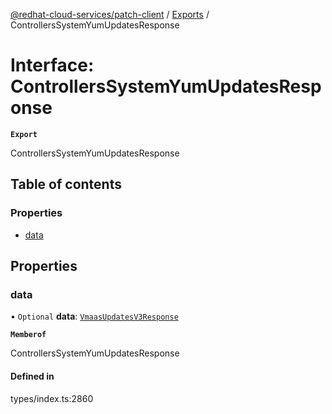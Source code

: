 [@redhat-cloud-services/patch-client](../README.md) / [Exports](../modules.md) / ControllersSystemYumUpdatesResponse

# Interface: ControllersSystemYumUpdatesResponse

**`Export`**

ControllersSystemYumUpdatesResponse

## Table of contents

### Properties

- [data](ControllersSystemYumUpdatesResponse.md#data)

## Properties

### data

• `Optional` **data**: [`VmaasUpdatesV3Response`](VmaasUpdatesV3Response.md)

**`Memberof`**

ControllersSystemYumUpdatesResponse

#### Defined in

types/index.ts:2860
